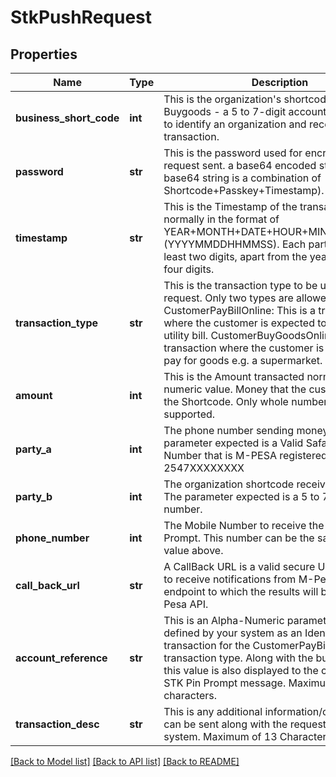# StkPushRequest

## Properties
Name | Type | Description | Notes
------------ | ------------- | ------------- | -------------
**business_short_code** | **int** | This is the organization&#x27;s shortcode (Paybill or Buygoods - a 5 to 7-digit account number) used to identify an organization and receive the transaction. | [optional] 
**password** | **str** | This is the password used for encrypting the request sent. a base64 encoded string. (The base64 string is a combination of Shortcode+Passkey+Timestamp). | [optional] 
**timestamp** | **str** | This is the Timestamp of the transaction, normally in the format of YEAR+MONTH+DATE+HOUR+MINUTE+SECOND (YYYYMMDDHHMMSS). Each part should be at least two digits, apart from the year which takes four digits. | [optional] 
**transaction_type** | **str** | This is the transaction type to be used for the request. Only two types are allowed: CustomerPayBillOnline: This is a transaction where the customer is expected to pay a bill e.g. utility bill. CustomerBuyGoodsOnline: This is a transaction where the customer is expected to pay for goods e.g. a supermarket.  | [optional] 
**amount** | **int** | This is the Amount transacted normally a numeric value. Money that the customer pays to the Shortcode. Only whole numbers are supported. | [optional] 
**party_a** | **int** | The phone number sending money. The parameter expected is a Valid Safaricom Mobile Number that is M-PESA registered in the format 2547XXXXXXXX | [optional] 
**party_b** | **int** | The organization shortcode receiving the funds. The parameter expected is a 5 to 7 digit Paybill number. | [optional] 
**phone_number** | **int** | The Mobile Number to receive the STK Pin Prompt. This number can be the same as PartyA value above. | [optional] 
**call_back_url** | **str** | A CallBack URL is a valid secure URL that is used to receive notifications from M-Pesa API. It is the endpoint to which the results will be sent by M-Pesa API. | [optional] 
**account_reference** | **str** | This is an Alpha-Numeric parameter that is defined by your system as an Identifier of the transaction for the CustomerPayBillOnline transaction type. Along with the business name, this value is also displayed to the customer in the STK Pin Prompt message. Maximum of 12 characters. | [optional] 
**transaction_desc** | **str** | This is any additional information/comment that can be sent along with the request from your system. Maximum of 13 Characters. | [optional] 

[[Back to Model list]](../README.md#documentation-for-models) [[Back to API list]](../README.md#documentation-for-api-endpoints) [[Back to README]](../README.md)

